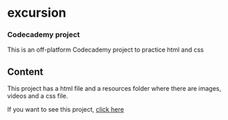 # excursion
### Codecademy project
This is an off-platform Codecademy project to practice html and css

## Content
This project has a html file and a resources folder where there are images, videos and a css file.

If you want to see this project, [click here](https://victoriamd.github.io/excursion/?target=_blank)
